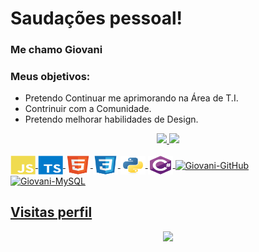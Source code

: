 # Saudações pessoal!

### Me chamo Giovani

### Meus objetivos: 
* Pretendo Continuar me aprimorando na Área de T.I.
* Contrinuir com a Comunidade.
* Pretendo melhorar habilidades de Design.



<div align="center">
  <a href="https://github.com/Giovani-Gomes">
  <img height="140px" src="https://github-readme-stats.vercel.app/api?username=giovani-gomes&show_icons=true&theme=dracula&include_all_commits=true&count_private=true"/>
  <img height="140px" src="https://github-readme-stats.vercel.app/api/top-langs/?username=giovani-gomes&layout=compact&langs_count=7&theme=dracula"/>
</div>
  
 <div style="display: inline_block"><br>
  <img align="center" alt="Giovani-Js" height="30" width="40" src="https://raw.githubusercontent.com/devicons/devicon/master/icons/javascript/javascript-plain.svg">
  <img align="center" alt="Giovani-Ts" height="30" width="40" src="https://raw.githubusercontent.com/devicons/devicon/master/icons/typescript/typescript-plain.svg">
  <img align="center" alt="Giovani-HTML" height="30" width="40" src="https://raw.githubusercontent.com/devicons/devicon/master/icons/html5/html5-original.svg">
  <img align="center" alt="Giovani-CSS" height="30" width="40" src="https://raw.githubusercontent.com/devicons/devicon/master/icons/css3/css3-original.svg">
  <img align="center" alt="Giovani-Python" height="30" width="40" src="https://raw.githubusercontent.com/devicons/devicon/master/icons/python/python-original.svg">
  <img align="center" alt="Giovani-Csharp" height="30" width="40" src="https://raw.githubusercontent.com/devicons/devicon/master/icons/csharp/csharp-original.svg">
  <img align="center" alt="Giovani-GitHub" height="30" width="40" src="https://cdn.jsdelivr.net/gh/devicons/devicon/icons/github/github-original.svg" />
  <img align="center" alt="Giovani-MySQL" height="30" width="40" src="https://cdn.jsdelivr.net/gh/devicons/devicon/icons/mysql/mysql-original-wordmark.svg"/>
</div>
  <p align="center"> 

 ## Visitas perfil <br>
 <p align="center"> 
   <img alingn="center" src="https://profile-counter.glitch.me/giovani-gomes/count.svg" />
 </p>

</p>
  
  ##
 
